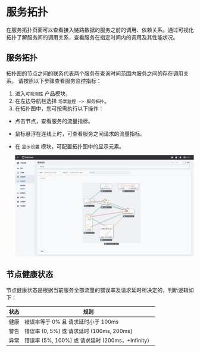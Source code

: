 # 服务拓扑

在服务拓扑页面可以查看接入链路数据的服务之前的调用、依赖关系。通过可视化拓扑了解服务间的调用关系，查看服务在指定时间内的调用及其性能状况。

## 服务拓扑

拓扑图的节点之间的联系代表两个服务在查询时间范围内服务之间的存在调用关系。
请按照以下步骤查看服务监控指标：

1. 进入`可观测性` 产品模块，
2. 在左边导航栏选择 `场景监控 -> 服务拓扑`。
3. 在拓扑图中，您可按需执行以下操作：

- 点击节点，查看服务的流量指标。
- 鼠标悬浮在连线上时，可查看服务之间请求的流量指标。
- 在 `显示设置` 模块，可配置拓扑图中的显示元素。

    ![服务拓扑](../../images/topology01.png)

## 节点健康状态

节点健康状态是根据当前服务全部流量的错误率及请求延时所决定的，判断逻辑如下：

| 状态 | 规则                                  |
| ---- | ------------------------------------- |
| 健康 | 错误率等于 0% 且 请求延时小于 100ms       |
| 警告 | 错误率 (0, 5%] 或 请求延时 (100ms, 200ms] |
| 异常 | 错误率 (5%, 100%] 或 请求延时 (200ms，+Infinity）|
